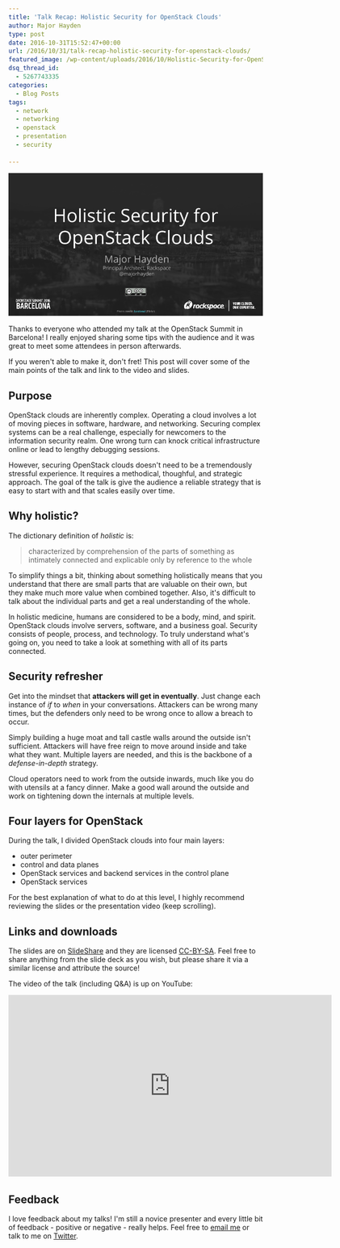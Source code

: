 ```yaml
---
title: 'Talk Recap: Holistic Security for OpenStack Clouds'
author: Major Hayden
type: post
date: 2016-10-31T15:52:47+00:00
url: /2016/10/31/talk-recap-holistic-security-for-openstack-clouds/
featured_image: /wp-content/uploads/2016/10/Holistic-Security-for-OpenStack-Clouds-OpenStack-Summit-Barcelona-2.png
dsq_thread_id:
  - 5267743335
categories:
  - Blog Posts
tags:
  - network
  - networking
  - openstack
  - presentation
  - security

---
```

![1]

Thanks to everyone who attended my talk at the OpenStack Summit in Barcelona! I really enjoyed sharing some tips with the audience and it was great to meet some attendees in person afterwards.

If you weren't able to make it, don't fret! This post will cover some of the main points of the talk and link to the video and slides.

## Purpose

OpenStack clouds are inherently complex. Operating a cloud involves a lot of moving pieces in software, hardware, and networking. Securing complex systems can be a real challenge, especially for newcomers to the information security realm. One wrong turn can knock critical infrastructure online or lead to lengthy debugging sessions.

However, securing OpenStack clouds doesn't need to be a tremendously stressful experience. It requires a methodical, thoughful, and strategic approach. The goal of the talk is give the audience a reliable strategy that is easy to start with and that scales easily over time.

## Why holistic?

The dictionary definition of _holistic_ is:

> characterized by comprehension of the parts of something as intimately connected and explicable only by reference to the whole

To simplify things a bit, thinking about something holistically means that you understand that there are small parts that are valuable on their own, but they make much more value when combined together. Also, it's difficult to talk about the individual parts and get a real understanding of the whole.

In holistic medicine, humans are considered to be a body, mind, and spirit. OpenStack clouds involve servers, software, and a business goal. Security consists of people, process, and technology. To truly understand what's going on, you need to take a look at something with all of its parts connected.

## Security refresher

Get into the mindset that **attackers will get in eventually**. Just change each instance of _if_ to _when_ in your conversations. Attackers can be wrong many times, but the defenders only need to be wrong once to allow a breach to occur.

Simply building a huge moat and tall castle walls around the outside isn't sufficient. Attackers will have free reign to move around inside and take what they want. Multiple layers are needed, and this is the backbone of a _defense-in-depth_ strategy.

Cloud operators need to work from the outside inwards, much like you do with utensils at a fancy dinner. Make a good wall around the outside and work on tightening down the internals at multiple levels.

## Four layers for OpenStack

During the talk, I divided OpenStack clouds into four main layers:

  * outer perimeter
  * control and data planes
  * OpenStack services and backend services in the control plane
  * OpenStack services

For the best explanation of what to do at this level, I highly recommend reviewing the slides or the presentation video (keep scrolling).

## Links and downloads

The slides are on [SlideShare][2] and they are licensed [CC-BY-SA][3]. Feel free to share anything from the slide deck as you wish, but please share it via a similar license and attribute the source!

The video of the talk (including Q&A) is up on YouTube:

<span class="embed-youtube" style="text-align:center; display: block;"><iframe class='youtube-player' type='text/html' width='640' height='360' src='https://www.youtube.com/embed/ehfSLZVCVLA?version=3&#038;rel=1&#038;fs=1&#038;autohide=2&#038;showsearch=0&#038;showinfo=1&#038;iv_load_policy=1&#038;wmode=transparent' allowfullscreen='true' style='border:0;'></iframe></span>

## Feedback

I love feedback about my talks! I'm still a novice presenter and every little bit of feedback - positive or negative - really helps. Feel free to [email me][4] or talk to me on [Twitter][5].

 [1]: /wp-content/uploads/2016/10/Holistic-Security-for-OpenStack-Clouds-OpenStack-Summit-Barcelona-2.png
 [2]: http://www.slideshare.net/MajorHayden/holistic-security-for-openstack-clouds
 [3]: https://creativecommons.org/licenses/by-sa/2.0/?
 [4]: mailto:major@mhtx.net
 [5]: https://twitter.com/majorhayden
